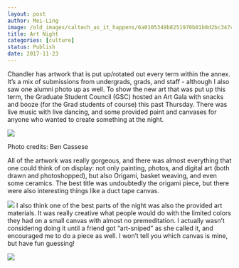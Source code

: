 ```yaml
---
layout: post
author: Mei-Ling
image: /old_images/caltech_as_it_happens/6a0105349b8251970b01b8d2bc347c970c.jpg
title: Art Night
categories: [culture]
status: Publish
date: 2017-11-23
---
```


Chandler has artwork that is put up/rotated out every term within the annex. It’s a mix of submissions from undergrads, grads, and staff - although I also saw one alumni photo up as well. To show the new art that was put up this term, the Graduate Student Council (GSC) hosted an Art Gala with snacks and booze (for the Grad students of course) this past Thursday. There was live music with live dancing, and some provided paint and canvases for anyone who wanted to create something at the night.


![](/old_images/6a01bb09a3c88f970d01b7c931d75e970b-pi.jpg)

Photo credits: Ben Cassese

All of the artwork was really gorgeous, and there was almost everything that one could think of on display: not only painting, photos, and digital art (both drawn and photoshopped), but also Origami, basket weaving, and even some ceramics. The best title was undoubtedly the origami piece, but there were also interesting things like a duct tape canvas.


![](/old_images/caltech_as_it_happens/6a0105349b8251970b01b8d2bc3487970c.jpg)
I also think one of the best parts of the night was also the provided art materials. It was really creative what people would do with the limited colors they had on a small canvas with almost no premeditation. I actually wasn’t considering doing it until a friend got “art-sniped” as she called it, and encouraged me to do a piece as well. I won’t tell you which canvas is mine, but have fun guessing!


![](/old_images/caltech_as_it_happens/6a0105349b8251970b01b8d2bc345e970c.jpg)
